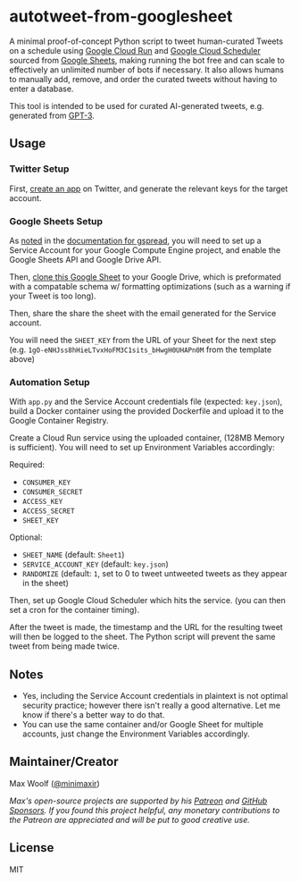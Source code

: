# autotweet-from-googlesheet

A minimal proof-of-concept Python script to tweet human-curated Tweets on a schedule using [Google Cloud Run](https://cloud.google.com/run) and [Google Cloud Scheduler](https://cloud.google.com/scheduler) sourced from [Google Sheets](https://www.google.com/sheets/about/), making running the bot free and can scale to effectively an unlimited number of bots if necessary. It also allows humans to manually add, remove, and order the curated tweets without having to enter a database.

This tool is intended to be used for curated AI-generated tweets, e.g. generated from [GPT-3](https://openai.com/blog/openai-api/).

## Usage

### Twitter Setup

First, [create an app](https://developer.twitter.com/en/portal/projects-and-apps) on Twitter, and generate the relevant keys for the target account.

### Google Sheets Setup

As [noted](https://gspread.readthedocs.io/en/latest/oauth2.html) in the [documentation for gspread](https://gspread.readthedocs.io/en/latest/), you will need to set up a Service Account for your Google Compute Engine project, and enable the Google Sheets API and Google Drive API.

Then, [clone this Google Sheet](https://docs.google.com/spreadsheets/d/1gO-eNHJss8hHieLTvxHoFM3C1sits_bHwgH0UHAPn0M/edit?usp=sharing) to your Google Drive, which is preformated with a compatable schema w/ formatting optimizations (such as a warning if your Tweet is too long).

Then, share the share the sheet with the email generated for the Service account.

You will need the `SHEET_KEY` from the URL of your Sheet for the next step (e.g. `1gO-eNHJss8hHieLTvxHoFM3C1sits_bHwgH0UHAPn0M` from the template above)

### Automation Setup

With `app.py` and the Service Account credentials file (expected: `key.json`), build a Docker container using the provided Dockerfile and upload it to the Google Container Registry.

Create a Cloud Run service using the uploaded container, (128MB Memory is sufficient). You will need to set up Environment Variables accordingly:

Required:

- `CONSUMER_KEY`
- `CONSUMER_SECRET`
- `ACCESS_KEY`
- `ACCESS_SECRET`
- `SHEET_KEY`

Optional:

- `SHEET_NAME` (default: `Sheet1`)
- `SERVICE_ACCOUNT_KEY` (default: `key.json`)
- `RANDOMIZE` (default: `1`, set to 0 to tweet untweeted tweets as they appear in the sheet)

Then, set up Google Cloud Scheduler which hits the service. (you can then set a cron for the container timing).

After the tweet is made, the timestamp and the URL for the resulting tweet will then be logged to the sheet. The Python script will prevent the same tweet from being made twice.

## Notes

- Yes, including the Service Account credentials in plaintext is not optimal security practice; however there isn't really a good alternative. Let me know if there's a better way to do that.
- You can use the same container and/or Google Sheet for multiple accounts, just change the Environment Variables accordingly.

## Maintainer/Creator

Max Woolf ([@minimaxir](https://minimaxir.com))

_Max's open-source projects are supported by his [Patreon](https://www.patreon.com/minimaxir) and [GitHub Sponsors](https://github.com/sponsors/minimaxir). If you found this project helpful, any monetary contributions to the Patreon are appreciated and will be put to good creative use._

## License

MIT
